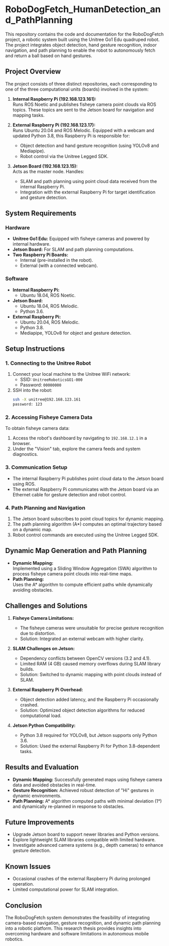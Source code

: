 # RoboDogFetch_HumanDetection_and_PathPlanning

This repository contains the code and documentation for the RoboDogFetch project, a robotic system built using the Unitree Go1 Edu quadruped robot. The project integrates object detection, hand gesture recognition, indoor navigation, and path planning to enable the robot to autonomously fetch and return a ball based on hand gestures.  

## **Project Overview**  

The project consists of three distinct repositories, each corresponding to one of the three computational units (boards) involved in the system:  

1. **Internal Raspberry Pi (192.168.123.161):**  
   Runs ROS Noetic and publishes fisheye camera point clouds via ROS topics. These topics are sent to the Jetson board for navigation and mapping tasks.  

2. **External Raspberry Pi (192.168.123.17):**  
   Runs Ubuntu 20.04 and ROS Melodic. Equipped with a webcam and updated Python 3.8, this Raspberry Pi is responsible for:  
   - Object detection and hand gesture recognition (using YOLOv8 and Mediapipe).  
   - Robot control via the Unitree Legged SDK.  

3. **Jetson Board (192.168.123.15):**  
   Acts as the master node. Handles:  
   - SLAM and path planning using point cloud data received from the internal Raspberry Pi.  
   - Integration with the external Raspberry Pi for target identification and gesture detection.  

## **System Requirements**  

### **Hardware**  
- **Unitree Go1 Edu:** Equipped with fisheye cameras and powered by internal hardware.  
- **Jetson Board:** For SLAM and path planning computations.  
- **Two Raspberry Pi Boards:**  
  - Internal (pre-installed in the robot).  
  - External (with a connected webcam).  

### **Software**  
- **Internal Raspberry Pi:**  
  - Ubuntu 18.04, ROS Noetic.  
- **Jetson Board:**  
  - Ubuntu 18.04, ROS Melodic.  
  - Python 3.6.  
- **External Raspberry Pi:**  
  - Ubuntu 20.04, ROS Melodic.  
  - Python 3.8.  
  - Mediapipe, YOLOv8 for object and gesture detection.  

## **Setup Instructions**  

### **1. Connecting to the Unitree Robot**  
1. Connect your local machine to the Unitree WiFi network:  
   - SSID: `UnitreeRoboticsGO1-000`  
   - Password: `00000000`  
2. SSH into the robot:  
   ```bash
   ssh -X unitree@192.168.123.161
   password: 123
   ```  

### **2. Accessing Fisheye Camera Data**  
To obtain fisheye camera data:  
1. Access the robot's dashboard by navigating to `192.168.12.1` in a browser.  
2. Under the "Vision" tab, explore the camera feeds and system diagnostics.  

### **3. Communication Setup**  
- The internal Raspberry Pi publishes point cloud data to the Jetson board using ROS.  
- The external Raspberry Pi communicates with the Jetson board via an Ethernet cable for gesture detection and robot control.  

### **4. Path Planning and Navigation**  
1. The Jetson board subscribes to point cloud topics for dynamic mapping.  
2. The path planning algorithm (A*) computes an optimal trajectory based on a dynamic map.  
3. Robot control commands are executed using the Unitree Legged SDK.  

## **Dynamic Map Generation and Path Planning**  

- **Dynamic Mapping:**  
   Implemented using a Sliding Window Aggregation (SWA) algorithm to process fisheye camera point clouds into real-time maps.  
- **Path Planning:**  
   Uses the A* algorithm to compute efficient paths while dynamically avoiding obstacles.  

## **Challenges and Solutions**  

1. **Fisheye Camera Limitations:**  
   - The fisheye cameras were unsuitable for precise gesture recognition due to distortion.  
   - Solution: Integrated an external webcam with higher clarity.  

2. **SLAM Challenges on Jetson:**  
   - Dependency conflicts between OpenCV versions (3.2 and 4.1).  
   - Limited RAM (4 GB) caused memory overflows during SLAM library builds.  
   - Solution: Switched to dynamic mapping with point clouds instead of SLAM.  

3. **External Raspberry Pi Overhead:**  
   - Object detection added latency, and the Raspberry Pi occasionally crashed.  
   - Solution: Optimized object detection algorithms for reduced computational load.  

4. **Jetson Python Compatibility:**  
   - Python 3.8 required for YOLOv8, but Jetson supports only Python 3.6.  
   - Solution: Used the external Raspberry Pi for Python 3.8-dependent tasks.  

## **Results and Evaluation**  

- **Dynamic Mapping:** Successfully generated maps using fisheye camera data and avoided obstacles in real-time.  
- **Gesture Recognition:** Achieved robust detection of "Hi" gestures in dynamic environments.  
- **Path Planning:** A* algorithm computed paths with minimal deviation (1°) and dynamically re-planned in response to obstacles.  

## **Future Improvements**  
- Upgrade Jetson board to support newer libraries and Python versions.  
- Explore lightweight SLAM libraries compatible with limited hardware.  
- Investigate advanced camera systems (e.g., depth cameras) to enhance gesture detection.  

## **Known Issues**  
- Occasional crashes of the external Raspberry Pi during prolonged operation.  
- Limited computational power for SLAM integration.  

## **Conclusion**  
The RoboDogFetch system demonstrates the feasibility of integrating camera-based navigation, gesture recognition, and dynamic path planning into a robotic platform. This research thesis provides insights into overcoming hardware and software limitations in autonomous mobile robotics.  

